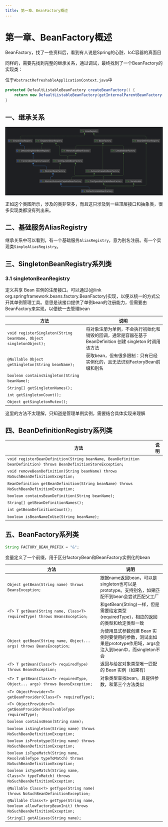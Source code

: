 ```yaml
---
title: 第一章、BeanFactory概述
---
```

# 第一章、BeanFactory概述

BeanFactory，找了一些资料后，看到有人说是Spring的心脏、IoC容器的真面目

同样的，需要先找到完整的继承关系，通过调试，最终找到了一个BeanFactory的实现类：

位于`AbstractRefreshableApplicationContext.java`中

```java
protected DefaultListableBeanFactory createBeanFactory() {
    return new DefaultListableBeanFactory(getInternalParentBeanFactory());
}
```

## 一、继承关系

![DefaultListableBeanFactory](../../../../images/spring/spring-framework-code/DefaultListableBeanFactory.png)

正如这个类图所示，涉及的类非常多，而且这只涉及到一些顶层接口和抽象类，很多实现类都没有列出来。

## 二、基础服务AliasRegistry
继承关系中可以看到，有一个基础服务`AliasRegistry`，意为别名注册。有一个实现类`SimpleAliasRegistry`。

## 三、SingletonBeanRegistry系列类

### 3.1 singletonBeanRegistry

定义共享 Bean 实例的注册接口。可以通过{@link org.springframework.beans.factory.BeanFactory}实现，以便以统一的方式公开其单例管理工具。意思是该接口提供了单例bean的注册能力，但需要由BeanFactory来实现，以便统一去管理bean

| 方法                                                         | 说明                                                         |
| ------------------------------------------------------------ | ------------------------------------------------------------ |
| `void registerSingleton(String beanName, Object singletonObject);` | 将对象注册为单例，不会执行初始化和销毁的回调，通常是容器在基于 BeanDefinition 创建 singleton 时调用该方法 |
| `@Nullable Object getSingleton(String beanName);`            | 获取bean，但有很多限制：只有已经实例化的，且无法识别FactoryBean前缀和别名 |
| `boolean containsSingleton(String beanName);`                |                                                              |
| `String[] getSingletonNames();`                              |                                                              |
| `int getSingletonCount();`                                   |                                                              |
| `Object getSingletonMutex();`                                |                                                              |

这里的方法不太理解，只知道是管理单例实例，需要结合具体实现来理解

## 四、BeanDefinitionRegistry系列类

| 方法                                                         | 说明 |
| ------------------------------------------------------------ | ---- |
| `void registerBeanDefinition(String beanName, BeanDefinition beanDefinition) throws BeanDefinitionStoreException;` |      |
| `void removeBeanDefinition(String beanName) throws NoSuchBeanDefinitionException;` |      |
| `BeanDefinition getBeanDefinition(String beanName) throws NoSuchBeanDefinitionException;` |      |
| `boolean containsBeanDefinition(String beanName);`           |      |
| `String[] getBeanDefinitionNames();`                         |      |
| `int getBeanDefinitionCount();`                              |      |
| `boolean isBeanNameInUse(String beanName);`                  |      |

## 五、BeanFactory系列类

```java
String FACTORY_BEAN_PREFIX = "&";
```

变量定义了一个前缀，用于区分factoryBean和BeanFactory实例化的bean

| 方法                                                         | 说明                                                         |
| ------------------------------------------------------------ | ------------------------------------------------------------ |
| `Object getBean(String name) throws BeansException;`         | 跟据name返回bean，可以是singleton也可以是prototype。支持别名，如果匹配不到bean会尝试匹配父工厂 |
| `<T> T getBean(String name, Class<T> requiredType) throws BeansException;` | 和getBean(String)一样，但是需要给定类型(requiredType)，相应的返回的类型和给定类型一致 |
| `Object getBean(String name, Object... args) throws BeansException;` | 为使用显式参数创建 Bean 实例时要使用的参数，测试出如果是prototype作用域，args会注入到bean中，而singleton不会 |
| `<T> T getBean(Class<T> requiredType) throws BeansException;` | 返回与给定对象类型唯一匹配的 Bean 实例（如果有）             |
| `<T> T getBean(Class<T> requiredType, Object... args) throws BeansException;` | 对象类型查找bean，且提供参数，和第三个方法类似               |
| `<T> ObjectProvider<T> getBeanProvider(Class<T> requiredType);` |                                                              |
| `<T> ObjectProvider<T> getBeanProvider(ResolvableType requiredType);` |                                                              |
| `boolean containsBean(String name);`                         |                                                              |
| `boolean isSingleton(String name) throws NoSuchBeanDefinitionException;` |                                                              |
| `boolean isPrototype(String name) throws NoSuchBeanDefinitionException;` |                                                              |
| `boolean isTypeMatch(String name, ResolvableType typeToMatch) throws NoSuchBeanDefinitionException;` |                                                              |
| `boolean isTypeMatch(String name, Class<?> typeToMatch) throws NoSuchBeanDefinitionException;` |                                                              |
| `@Nullable Class<?> getType(String name) throws NoSuchBeanDefinitionException;` |                                                              |
| `@Nullable Class<?> getType(String name, boolean allowFactoryBeanInit) throws NoSuchBeanDefinitionException;` |                                                              |
| `String[] getAliases(String name);`                          |                                                              |

